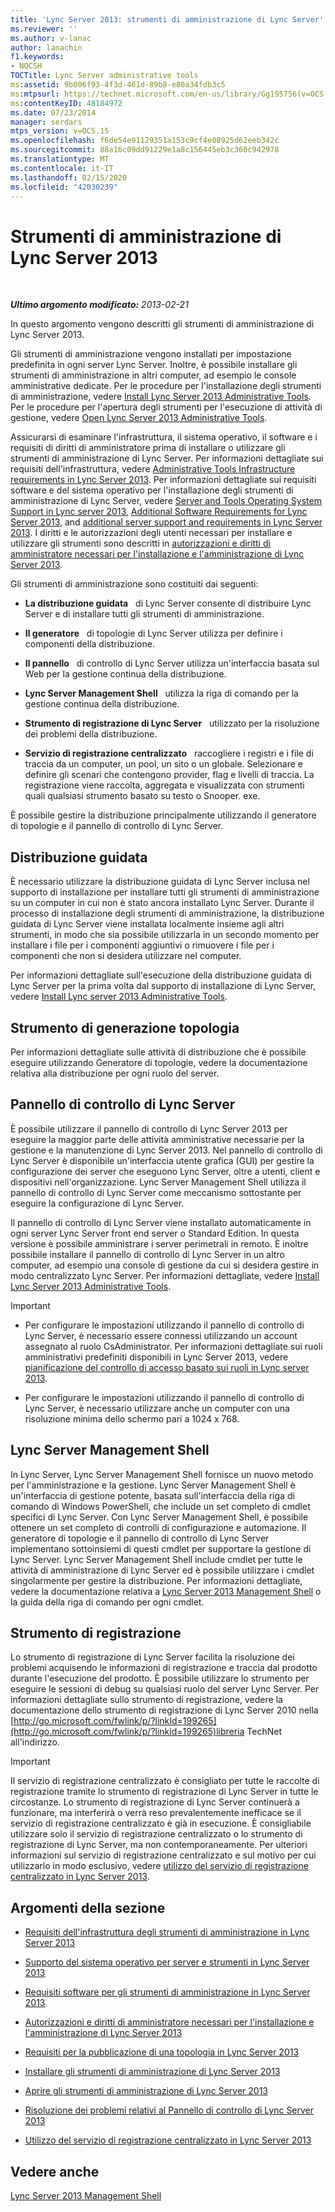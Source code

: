 ```yaml
---
title: 'Lync Server 2013: strumenti di amministrazione di Lync Server'
ms.reviewer: ''
ms.author: v-lanac
author: lanachin
f1.keywords:
- NOCSH
TOCTitle: Lync Server administrative tools
ms:assetid: 9b006f93-4f3d-461d-89b8-e80a34fdb3c5
ms:mtpsurl: https://technet.microsoft.com/en-us/library/Gg195756(v=OCS.15)
ms:contentKeyID: 48184972
ms.date: 07/23/2014
manager: serdars
mtps_version: v=OCS.15
ms.openlocfilehash: f6de54e91129351a153c9cf4e08925d62eeb342c
ms.sourcegitcommit: 88a16c09dd91229e1a8c156445eb3c360c942978
ms.translationtype: MT
ms.contentlocale: it-IT
ms.lasthandoff: 02/15/2020
ms.locfileid: "42030239"
---
```

<div data-xmlns="http://www.w3.org/1999/xhtml">

<div class="topic" data-xmlns="http://www.w3.org/1999/xhtml" data-msxsl="urn:schemas-microsoft-com:xslt" data-cs="http://msdn.microsoft.com/">

<div data-asp="http://msdn2.microsoft.com/asp">

# <a name="lync-server-2013-administrative-tools"></a>Strumenti di amministrazione di Lync Server 2013

</div>

<div id="mainSection">

<div id="mainBody">

<span> </span>

_**Ultimo argomento modificato:** 2013-02-21_

In questo argomento vengono descritti gli strumenti di amministrazione di Lync Server 2013.

Gli strumenti di amministrazione vengono installati per impostazione predefinita in ogni server Lync Server. Inoltre, è possibile installare gli strumenti di amministrazione in altri computer, ad esempio le console amministrative dedicate. Per le procedure per l'installazione degli strumenti di amministrazione, vedere [Install Lync Server 2013 Administrative Tools](lync-server-2013-install-lync-server-administrative-tools.md). Per le procedure per l'apertura degli strumenti per l'esecuzione di attività di gestione, vedere [Open Lync Server 2013 Administrative Tools](lync-server-2013-open-lync-server-administrative-tools.md).

Assicurarsi di esaminare l'infrastruttura, il sistema operativo, il software e i requisiti di diritti di amministratore prima di installare o utilizzare gli strumenti di amministrazione di Lync Server. Per informazioni dettagliate sui requisiti dell'infrastruttura, vedere [Administrative Tools Infrastructure requirements in Lync Server 2013](lync-server-2013-administrative-tools-infrastructure-requirements.md). Per informazioni dettagliate sui requisiti software e del sistema operativo per l'installazione degli strumenti di amministrazione di Lync Server, vedere [Server and Tools Operating System Support in Lync server 2013](lync-server-2013-server-and-tools-operating-system-support.md), [Additional Software Requirements for Lync Server 2013](lync-server-2013-additional-software-requirements.md), and [additional server support and requirements in Lync Server 2013](lync-server-2013-additional-server-support-and-requirements.md). I diritti e le autorizzazioni degli utenti necessari per installare e utilizzare gli strumenti sono descritti in [autorizzazioni e diritti di amministratore necessari per l'installazione e l'amministrazione di Lync Server 2013](lync-server-2013-administrator-rights-and-permissions-required-for-setup-and-administration.md).

Gli strumenti di amministrazione sono costituiti dai seguenti:

  - **La distribuzione guidata**   di Lync Server consente di distribuire Lync Server e di installare tutti gli strumenti di amministrazione.

  - **Il generatore**   di topologie di Lync Server utilizza per definire i componenti della distribuzione.

  - **Il pannello**   di controllo di Lync Server utilizza un'interfaccia basata sul Web per la gestione continua della distribuzione.

  - **Lync Server Management Shell**   utilizza la riga di comando per la gestione continua della distribuzione.

  - **Strumento di registrazione di Lync Server**   utilizzato per la risoluzione dei problemi della distribuzione.

  - **Servizio di registrazione centralizzato**   raccogliere i registri e i file di traccia da un computer, un pool, un sito o un globale. Selezionare e definire gli scenari che contengono provider, flag e livelli di traccia. La registrazione viene raccolta, aggregata e visualizzata con strumenti quali qualsiasi strumento basato su testo o Snooper. exe.

È possibile gestire la distribuzione principalmente utilizzando il generatore di topologie e il pannello di controllo di Lync Server.

<div>

## <a name="deployment-wizard"></a>Distribuzione guidata

È necessario utilizzare la distribuzione guidata di Lync Server inclusa nel supporto di installazione per installare tutti gli strumenti di amministrazione su un computer in cui non è stato ancora installato Lync Server. Durante il processo di installazione degli strumenti di amministrazione, la distribuzione guidata di Lync Server viene installata localmente insieme agli altri strumenti, in modo che sia possibile utilizzarla in un secondo momento per installare i file per i componenti aggiuntivi o rimuovere i file per i componenti che non si desidera utilizzare nel computer.

Per informazioni dettagliate sull'esecuzione della distribuzione guidata di Lync Server per la prima volta dal supporto di installazione di Lync Server, vedere [Install Lync server 2013 Administrative Tools](lync-server-2013-install-lync-server-administrative-tools.md).

</div>

<div>

## <a name="topology-builder"></a>Strumento di generazione topologia

Per informazioni dettagliate sulle attività di distribuzione che è possibile eseguire utilizzando Generatore di topologie, vedere la documentazione relativa alla distribuzione per ogni ruolo del server.

</div>

<div>

## <a name="lync-server-control-panel"></a>Pannello di controllo di Lync Server

È possibile utilizzare il pannello di controllo di Lync Server 2013 per eseguire la maggior parte delle attività amministrative necessarie per la gestione e la manutenzione di Lync Server 2013. Nel pannello di controllo di Lync Server è disponibile un'interfaccia utente grafica (GUI) per gestire la configurazione dei server che eseguono Lync Server, oltre a utenti, client e dispositivi nell'organizzazione. Lync Server Management Shell utilizza il pannello di controllo di Lync Server come meccanismo sottostante per eseguire la configurazione di Lync Server.

Il pannello di controllo di Lync Server viene installato automaticamente in ogni server Lync Server front end server o Standard Edition. In questa versione è possibile amministrare i server perimetrali in remoto. È inoltre possibile installare il pannello di controllo di Lync Server in un altro computer, ad esempio una console di gestione da cui si desidera gestire in modo centralizzato Lync Server. Per informazioni dettagliate, vedere [Install Lync Server 2013 Administrative Tools](lync-server-2013-install-lync-server-administrative-tools.md).

<div>


> [!IMPORTANT]  
> <UL>
> <LI>
> <P>Per configurare le impostazioni utilizzando il pannello di controllo di Lync Server, è necessario essere connessi utilizzando un account assegnato al ruolo CsAdministrator. Per informazioni dettagliate sui ruoli amministrativi predefiniti disponibili in Lync Server 2013, vedere <A href="lync-server-2013-planning-for-role-based-access-control.md">pianificazione del controllo di accesso basato sui ruoli in Lync server 2013</A>.</P>
> <LI>
> <P>Per configurare le impostazioni utilizzando il pannello di controllo di Lync Server, è necessario utilizzare anche un computer con una risoluzione minima dello schermo pari a 1024 x 768.</P></LI></UL>



</div>

</div>

<div>

## <a name="lync-server-management-shell"></a>Lync Server Management Shell

In Lync Server, Lync Server Management Shell fornisce un nuovo metodo per l'amministrazione e la gestione. Lync Server Management Shell è un'interfaccia di gestione potente, basata sull'interfaccia della riga di comando di Windows PowerShell, che include un set completo di cmdlet specifici di Lync Server. Con Lync Server Management Shell, è possibile ottenere un set completo di controlli di configurazione e automazione. Il generatore di topologie e il pannello di controllo di Lync Server implementano sottoinsiemi di questi cmdlet per supportare la gestione di Lync Server. Lync Server Management Shell include cmdlet per tutte le attività di amministrazione di Lync Server ed è possibile utilizzare i cmdlet singolarmente per gestire la distribuzione. Per informazioni dettagliate, vedere la documentazione relativa a [Lync Server 2013 Management Shell](lync-server-2013-lync-server-management-shell.md) o la guida della riga di comando per ogni cmdlet.

</div>

<div>

## <a name="logging-tool"></a>Strumento di registrazione

Lo strumento di registrazione di Lync Server facilita la risoluzione dei problemi acquisendo le informazioni di registrazione e traccia dal prodotto durante l'esecuzione del prodotto. È possibile utilizzare lo strumento per eseguire le sessioni di debug su qualsiasi ruolo del server Lync Server. Per informazioni dettagliate sullo strumento di registrazione, vedere la documentazione dello strumento di registrazione di Lync Server 2010 nella [http://go.microsoft.com/fwlink/p/?linkId=199265](http://go.microsoft.com/fwlink/p/?linkid=199265)libreria TechNet all'indirizzo.

<div>


> [!IMPORTANT]  
> Il servizio di registrazione centralizzato è consigliato per tutte le raccolte di registrazione tramite lo strumento di registrazione di Lync Server in tutte le circostanze. Lo strumento di registrazione di Lync Server continuerà a funzionare, ma interferirà o verrà reso prevalentemente inefficace se il servizio di registrazione centralizzato è già in esecuzione. È consigliabile utilizzare solo il servizio di registrazione centralizzato o lo strumento di registrazione di Lync Server, ma non contemporaneamente. Per ulteriori informazioni sul servizio di registrazione centralizzato e sul motivo per cui utilizzarlo in modo esclusivo, vedere <A href="lync-server-2013-using-the-centralized-logging-service.md">utilizzo del servizio di registrazione centralizzato in Lync Server 2013</A>.



</div>

</div>

<div>

## <a name="in-this-section"></a>Argomenti della sezione

  - [Requisiti dell'infrastruttura degli strumenti di amministrazione in Lync Server 2013](lync-server-2013-administrative-tools-infrastructure-requirements.md)

  - [Supporto del sistema operativo per server e strumenti in Lync Server 2013](lync-server-2013-server-and-tools-operating-system-support.md)

  - [Requisiti software per gli strumenti di amministrazione in Lync Server 2013](lync-server-2013-administrative-tools-software-requirements.md)

  - [Autorizzazioni e diritti di amministratore necessari per l'installazione e l'amministrazione di Lync Server 2013](lync-server-2013-administrator-rights-and-permissions-required-for-setup-and-administration.md)

  - [Requisiti per la pubblicazione di una topologia in Lync Server 2013](lync-server-2013-requirements-to-publish-a-topology.md)

  - [Installare gli strumenti di amministrazione di Lync Server 2013](lync-server-2013-install-lync-server-administrative-tools.md)

  - [Aprire gli strumenti di amministrazione di Lync Server 2013](lync-server-2013-open-lync-server-administrative-tools.md)

  - [Risoluzione dei problemi relativi al Pannello di controllo di Lync Server 2013](lync-server-2013-troubleshooting-lync-server-2013-control-panel.md)

  - [Utilizzo del servizio di registrazione centralizzato in Lync Server 2013](lync-server-2013-using-the-centralized-logging-service.md)

</div>

<div>

## <a name="see-also"></a>Vedere anche


[Lync Server 2013 Management Shell](lync-server-2013-lync-server-management-shell.md)  
  

</div>

</div>

<span> </span>

</div>

</div>

</div>

